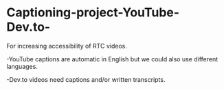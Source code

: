 # Captioning-project-YouTube-Dev.to-
For increasing accessibility of RTC videos. 

-YouTube captions are automatic in English but we could also use different languages.

-Dev.to videos need captions and/or written transcripts. 
